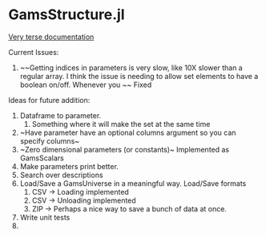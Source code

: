 # GamsStructure.jl
 

[Very terse documentation](https://windc.wisc.edu/GamsStructure_Documentation/)

Current Issues:

1. ~~Getting indices in parameters is very slow, like 10X slower than a regular array. I think the issue
is needing to allow set elements to have a boolean on/off. Whenever you ~~ Fixed


Ideas for future addition:

1. Dataframe to parameter. 
    1. Something where it will make the set at the same time
2. ~Have parameter have an optional columns argument so you can specify columns~
3. ~Zero dimensional parameters (or constants)~ Implemented as GamsScalars
4. Make parameters print better.
5. Search over descriptions
6. Load/Save a GamsUniverse in a meaningful way. Load/Save formats
    1. CSV -> Loading implemented
    2. CSV -> Unloading implemented
    2. ZIP -> Perhaps a nice way to save a bunch of data at once.
7. Write unit tests
8. 
